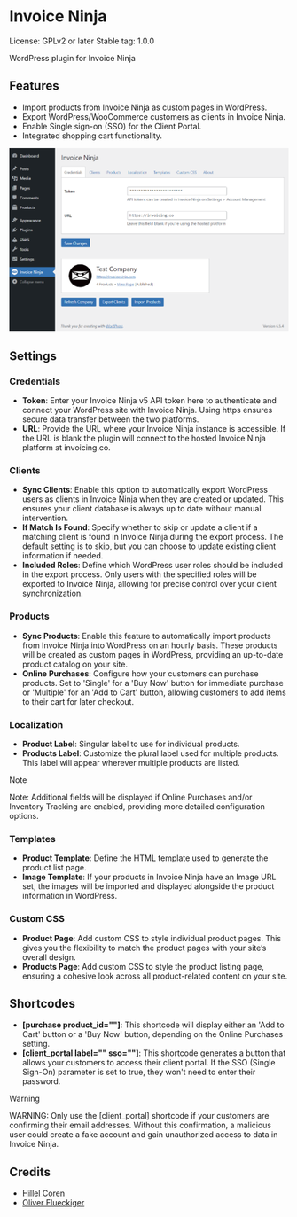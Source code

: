 # Invoice Ninja

License: GPLv2 or later
Stable tag: 1.0.0

WordPress plugin for Invoice Ninja

## Features
* Import products from Invoice Ninja as custom pages in WordPress.
* Export WordPress/WooCommerce customers as clients in Invoice Ninja.
* Enable Single sign-on (SSO) for the Client Portal.
* Integrated shopping cart functionality.

<p align="center">
    <img src="https://github.com/invoiceninja/wordpress/blob/main/assets/images/screenshot.png?raw=true" alt="Screenshot"/>
</p>

## Settings

### Credentials
- **Token**: Enter your Invoice Ninja v5 API token here to authenticate and connect your WordPress site with Invoice Ninja. Using https ensures secure data transfer between the two platforms.
- **URL**: Provide the URL where your Invoice Ninja instance is accessible. If the URL is blank the plugin will connect to the hosted Invoice Ninja platform at invoicing.co.

### Clients
- **Sync Clients**: Enable this option to automatically export WordPress users as clients in Invoice Ninja when they are created or updated. This ensures your client database is always up to date without manual intervention.
- **If Match Is Found**: Specify whether to skip or update a client if a matching client is found in Invoice Ninja during the export process. The default setting is to skip, but you can choose to update existing client information if needed.
- **Included Roles**: Define which WordPress user roles should be included in the export process. Only users with the specified roles will be exported to Invoice Ninja, allowing for precise control over your client synchronization.

### Products
- **Sync Products**: Enable this feature to automatically import products from Invoice Ninja into WordPress on an hourly basis. These products will be created as custom pages in WordPress, providing an up-to-date product catalog on your site.
- **Online Purchases**: Configure how your customers can purchase products. Set to 'Single' for a 'Buy Now' button for immediate purchase or 'Multiple' for an 'Add to Cart' button, allowing customers to add items to their cart for later checkout.

### Localization
- **Product Label**: Singular label to use for individual products.
- **Products Label**: Customize the plural label used for multiple products. This label will appear wherever multiple products are listed.

> [!NOTE]  
> Note: Additional fields will be displayed if Online Purchases and/or Inventory Tracking are enabled, providing more detailed configuration options.

### Templates
- **Product Template**: Define the HTML template used to generate the product list page. 
- **Image Template**: If your products in Invoice Ninja have an Image URL set, the images will be imported and displayed alongside the product information in WordPress.

### Custom CSS
- **Product Page**: Add custom CSS to style individual product pages. This gives you the flexibility to match the product pages with your site’s overall design.
- **Products Page**: Add custom CSS to style the product listing page, ensuring a cohesive look across all product-related content on your site.

## Shortcodes

- **[purchase product_id=""]**: This shortcode will display either an 'Add to Cart' button or a 'Buy Now' button, depending on the Online Purchases setting.
- **[client_portal label="" sso=""]**: This shortcode generates a button that allows your customers to access their client portal. If the SSO (Single Sign-On) parameter is set to true, they won't need to enter their password.

> [!WARNING]  
> WARNING: Only use the [client_portal] shortcode if your customers are confirming their email addresses. Without this confirmation, a malicious user could create a fake account and gain unauthorized access to data in Invoice Ninja.

## Credits
* [Hillel Coren](https://hillel.dev)
* [Oliver Flueckiger](https://www.oliver-flueckiger.ch)
